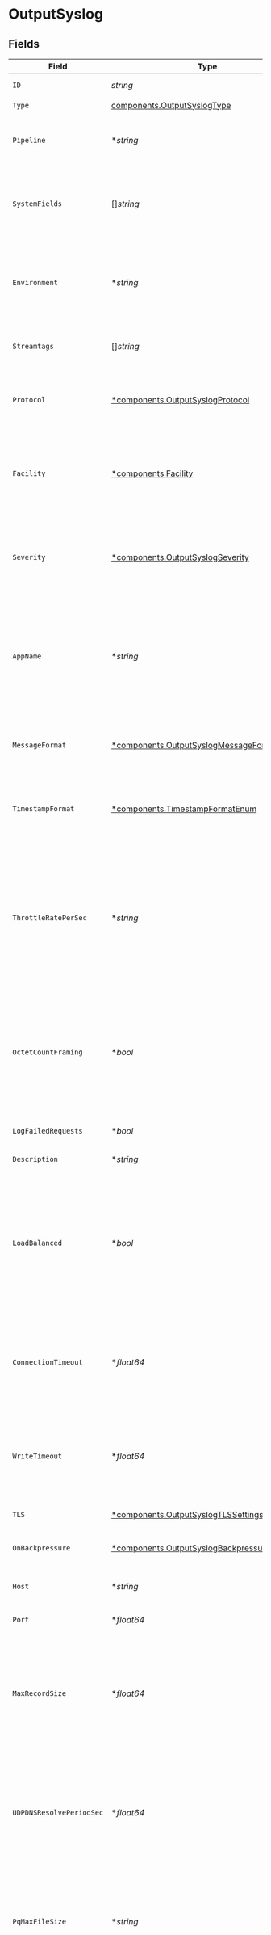 # OutputSyslog


## Fields

| Field                                                                                                                                                                                                                                                          | Type                                                                                                                                                                                                                                                           | Required                                                                                                                                                                                                                                                       | Description                                                                                                                                                                                                                                                    |
| -------------------------------------------------------------------------------------------------------------------------------------------------------------------------------------------------------------------------------------------------------------- | -------------------------------------------------------------------------------------------------------------------------------------------------------------------------------------------------------------------------------------------------------------- | -------------------------------------------------------------------------------------------------------------------------------------------------------------------------------------------------------------------------------------------------------------- | -------------------------------------------------------------------------------------------------------------------------------------------------------------------------------------------------------------------------------------------------------------- |
| `ID`                                                                                                                                                                                                                                                           | *string*                                                                                                                                                                                                                                                       | :heavy_check_mark:                                                                                                                                                                                                                                             | Unique ID for this output                                                                                                                                                                                                                                      |
| `Type`                                                                                                                                                                                                                                                         | [components.OutputSyslogType](../../models/components/outputsyslogtype.md)                                                                                                                                                                                     | :heavy_check_mark:                                                                                                                                                                                                                                             | N/A                                                                                                                                                                                                                                                            |
| `Pipeline`                                                                                                                                                                                                                                                     | **string*                                                                                                                                                                                                                                                      | :heavy_minus_sign:                                                                                                                                                                                                                                             | Pipeline to process data before sending out to this output                                                                                                                                                                                                     |
| `SystemFields`                                                                                                                                                                                                                                                 | []*string*                                                                                                                                                                                                                                                     | :heavy_minus_sign:                                                                                                                                                                                                                                             | Fields to automatically add to events, such as cribl_pipe. Supports wildcards.                                                                                                                                                                                 |
| `Environment`                                                                                                                                                                                                                                                  | **string*                                                                                                                                                                                                                                                      | :heavy_minus_sign:                                                                                                                                                                                                                                             | Optionally, enable this config only on a specified Git branch. If empty, will be enabled everywhere.                                                                                                                                                           |
| `Streamtags`                                                                                                                                                                                                                                                   | []*string*                                                                                                                                                                                                                                                     | :heavy_minus_sign:                                                                                                                                                                                                                                             | Tags for filtering and grouping in @{product}                                                                                                                                                                                                                  |
| `Protocol`                                                                                                                                                                                                                                                     | [*components.OutputSyslogProtocol](../../models/components/outputsyslogprotocol.md)                                                                                                                                                                            | :heavy_minus_sign:                                                                                                                                                                                                                                             | The network protocol to use for sending out syslog messages                                                                                                                                                                                                    |
| `Facility`                                                                                                                                                                                                                                                     | [*components.Facility](../../models/components/facility.md)                                                                                                                                                                                                    | :heavy_minus_sign:                                                                                                                                                                                                                                             | Default value for message facility. Will be overwritten by value of __facility if set. Defaults to user.                                                                                                                                                       |
| `Severity`                                                                                                                                                                                                                                                     | [*components.OutputSyslogSeverity](../../models/components/outputsyslogseverity.md)                                                                                                                                                                            | :heavy_minus_sign:                                                                                                                                                                                                                                             | Default value for message severity. Will be overwritten by value of __severity if set. Defaults to notice.                                                                                                                                                     |
| `AppName`                                                                                                                                                                                                                                                      | **string*                                                                                                                                                                                                                                                      | :heavy_minus_sign:                                                                                                                                                                                                                                             | Default name for device or application that originated the message. Defaults to Cribl, but will be overwritten by value of __appname if set.                                                                                                                   |
| `MessageFormat`                                                                                                                                                                                                                                                | [*components.OutputSyslogMessageFormat](../../models/components/outputsyslogmessageformat.md)                                                                                                                                                                  | :heavy_minus_sign:                                                                                                                                                                                                                                             | The syslog message format depending on the receiver's support                                                                                                                                                                                                  |
| `TimestampFormat`                                                                                                                                                                                                                                              | [*components.TimestampFormatEnum](../../models/components/timestampformatenum.md)                                                                                                                                                                              | :heavy_minus_sign:                                                                                                                                                                                                                                             | Timestamp format to use when serializing event's time field                                                                                                                                                                                                    |
| `ThrottleRatePerSec`                                                                                                                                                                                                                                           | **string*                                                                                                                                                                                                                                                      | :heavy_minus_sign:                                                                                                                                                                                                                                             | Rate (in bytes per second) to throttle while writing to an output. Accepts values with multiple-byte units, such as KB, MB, and GB. (Example: 42 MB) Default value of 0 specifies no throttling.                                                               |
| `OctetCountFraming`                                                                                                                                                                                                                                            | **bool*                                                                                                                                                                                                                                                        | :heavy_minus_sign:                                                                                                                                                                                                                                             | Prefix messages with the byte count of the message. If disabled, no prefix will be set, and the message will be appended with a \n.                                                                                                                            |
| `LogFailedRequests`                                                                                                                                                                                                                                            | **bool*                                                                                                                                                                                                                                                        | :heavy_minus_sign:                                                                                                                                                                                                                                             | Use to troubleshoot issues with sending data                                                                                                                                                                                                                   |
| `Description`                                                                                                                                                                                                                                                  | **string*                                                                                                                                                                                                                                                      | :heavy_minus_sign:                                                                                                                                                                                                                                             | N/A                                                                                                                                                                                                                                                            |
| `LoadBalanced`                                                                                                                                                                                                                                                 | **bool*                                                                                                                                                                                                                                                        | :heavy_minus_sign:                                                                                                                                                                                                                                             | For optimal performance, enable load balancing even if you have one hostname, as it can expand to multiple IPs.  If this setting is disabled, consider enabling round-robin DNS.                                                                               |
| `ConnectionTimeout`                                                                                                                                                                                                                                            | **float64*                                                                                                                                                                                                                                                     | :heavy_minus_sign:                                                                                                                                                                                                                                             | Amount of time (milliseconds) to wait for the connection to establish before retrying                                                                                                                                                                          |
| `WriteTimeout`                                                                                                                                                                                                                                                 | **float64*                                                                                                                                                                                                                                                     | :heavy_minus_sign:                                                                                                                                                                                                                                             | Amount of time (milliseconds) to wait for a write to complete before assuming connection is dead                                                                                                                                                               |
| `TLS`                                                                                                                                                                                                                                                          | [*components.OutputSyslogTLSSettingsClientSide](../../models/components/outputsyslogtlssettingsclientside.md)                                                                                                                                                  | :heavy_minus_sign:                                                                                                                                                                                                                                             | N/A                                                                                                                                                                                                                                                            |
| `OnBackpressure`                                                                                                                                                                                                                                               | [*components.OutputSyslogBackpressureBehavior](../../models/components/outputsyslogbackpressurebehavior.md)                                                                                                                                                    | :heavy_minus_sign:                                                                                                                                                                                                                                             | How to handle events when all receivers are exerting backpressure                                                                                                                                                                                              |
| `Host`                                                                                                                                                                                                                                                         | **string*                                                                                                                                                                                                                                                      | :heavy_minus_sign:                                                                                                                                                                                                                                             | The hostname of the receiver                                                                                                                                                                                                                                   |
| `Port`                                                                                                                                                                                                                                                         | **float64*                                                                                                                                                                                                                                                     | :heavy_minus_sign:                                                                                                                                                                                                                                             | The port to connect to on the provided host                                                                                                                                                                                                                    |
| `MaxRecordSize`                                                                                                                                                                                                                                                | **float64*                                                                                                                                                                                                                                                     | :heavy_minus_sign:                                                                                                                                                                                                                                             | Maximum size of syslog messages. Make sure this value is less than or equal to the MTU to avoid UDP packet fragmentation.                                                                                                                                      |
| `UDPDNSResolvePeriodSec`                                                                                                                                                                                                                                       | **float64*                                                                                                                                                                                                                                                     | :heavy_minus_sign:                                                                                                                                                                                                                                             | How often to resolve the destination hostname to an IP address. Ignored if the destination is an IP address. A value of 0 means every message sent will incur a DNS lookup.                                                                                    |
| `PqMaxFileSize`                                                                                                                                                                                                                                                | **string*                                                                                                                                                                                                                                                      | :heavy_minus_sign:                                                                                                                                                                                                                                             | The maximum size to store in each queue file before closing and optionally compressing (KB, MB, etc.)                                                                                                                                                          |
| `PqMaxSize`                                                                                                                                                                                                                                                    | **string*                                                                                                                                                                                                                                                      | :heavy_minus_sign:                                                                                                                                                                                                                                             | The maximum disk space that the queue can consume (as an average per Worker Process) before queueing stops. Enter a numeral with units of KB, MB, etc.                                                                                                         |
| `PqPath`                                                                                                                                                                                                                                                       | **string*                                                                                                                                                                                                                                                      | :heavy_minus_sign:                                                                                                                                                                                                                                             | The location for the persistent queue files. To this field's value, the system will append: /<worker-id>/<output-id>.                                                                                                                                          |
| `PqCompress`                                                                                                                                                                                                                                                   | [*components.OutputSyslogCompression](../../models/components/outputsyslogcompression.md)                                                                                                                                                                      | :heavy_minus_sign:                                                                                                                                                                                                                                             | Codec to use to compress the persisted data                                                                                                                                                                                                                    |
| `PqOnBackpressure`                                                                                                                                                                                                                                             | [*components.OutputSyslogQueueFullBehavior](../../models/components/outputsyslogqueuefullbehavior.md)                                                                                                                                                          | :heavy_minus_sign:                                                                                                                                                                                                                                             | How to handle events when the queue is exerting backpressure (full capacity or low disk). 'Block' is the same behavior as non-PQ blocking. 'Drop new data' throws away incoming data, while leaving the contents of the PQ unchanged.                          |
| `PqMode`                                                                                                                                                                                                                                                       | [*components.OutputSyslogMode](../../models/components/outputsyslogmode.md)                                                                                                                                                                                    | :heavy_minus_sign:                                                                                                                                                                                                                                             | In Error mode, PQ writes events to the filesystem if the Destination is unavailable. In Backpressure mode, PQ writes events to the filesystem when it detects backpressure from the Destination. In Always On mode, PQ always writes events to the filesystem. |
| `PqControls`                                                                                                                                                                                                                                                   | [*components.OutputSyslogPqControls](../../models/components/outputsyslogpqcontrols.md)                                                                                                                                                                        | :heavy_minus_sign:                                                                                                                                                                                                                                             | N/A                                                                                                                                                                                                                                                            |